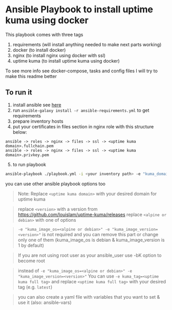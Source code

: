 # Ansible Playbook to install uptime kuma using docker

This playbook comes with three tags

1. requirements (will install anything needed to make next parts working)
2. docker (to install docker)
3. nginx (to install nginx using docker with ssl)
4. uptime kuma (to install uptime kuma using docker)

To see more info see docker-compose, tasks and config files 
I will try to make this readme better

## To run it
1. install ansible see [here](https://docs.ansible.com/ansible/latest/installation_guide/intro_installation.html)
2. run `ansible-galaxy install -r ansible-requirements.yml` to get requirements
3. prepare inventory hosts
4. put your certificates in files section in nginx role with this structure below:
```
ansible -> roles -> nginx -> files -> ssl -> <uptime kuma domain>.fullchain.pem
ansible -> roles -> nginx -> files -> ssl -> <uptime kuma domain>.privkey.pem
```
5. to run playbook
```bash
ansible-playbook ./playbook.yml -i <your inventory path> -e "kuma_domain=<uptime kuma domain>" -e "kuma_image_os=<alpine or debian>" -e "kuma_image_version=<version>"
```
you can use other ansible playbook options too

> Note: Replace `<uptime kuma domain>` with your desired domain for uptime kuma

> replace `<version>` with a version from https://github.com/louislam/uptime-kuma/releases
> replace `<alpine or debian>` with one of options

> `-e "kuma_image_os=<alpine or debian>" -e "kuma_image_version=<version>"` is not required and you can remove this part or change only one of them (kuma_image_os is debian & kuma_image_version is 1 by default)

> If you are not using root user as your ansible_user use -bK option to become root

> instead of `-e "kuma_image_os=<alpine or debian>" -e "kuma_image_version=<version>"` You can use `-e kuma_tag=<uptime kuma full tag>` and replace `<uptime kuma full tag>` with your desired tag (e.g. `latest`)

> you can also create a yaml file with variables that you want to set & use it (also: ansible-vars)
